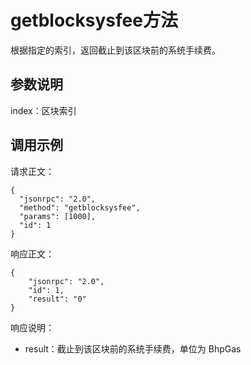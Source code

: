 # getblocksysfee方法

根据指定的索引，返回截止到该区块前的系统手续费。

## 参数说明

index：区块索引

## 调用示例

请求正文：

```
{
  "jsonrpc": "2.0",
  "method": "getblocksysfee",
  "params": [1000],
  "id": 1
}
```

响应正文：

```
{
    "jsonrpc": "2.0",
    "id": 1,
    "result": "0"
}
```

响应说明：

- result：截止到该区块前的系统手续费，单位为 BhpGas